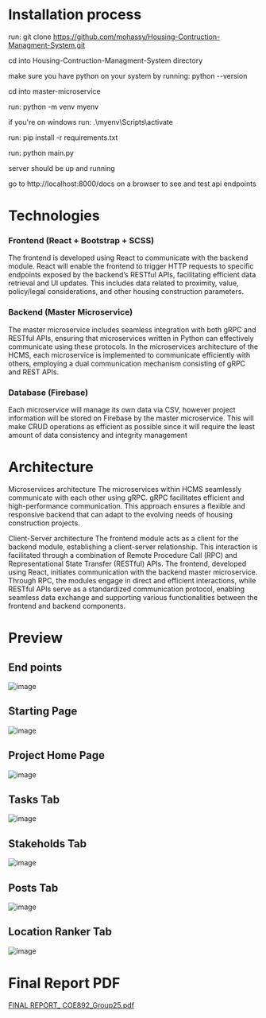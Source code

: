 # Installation process
run: git clone https://github.com/mohassy/Housing-Contruction-Managment-System.git

cd into Housing-Contruction-Managment-System directory

make sure you have python on your system by running: python --version

cd into master-microservice

run: python -m venv myenv

if you're on windows run: .\myenv\Scripts\activate

run: pip install -r requirements.txt

run: python main.py

server should be up and running

go to http://localhost:8000/docs on a browser to see and test api endpoints

# Technologies
### Frontend (React + Bootstrap + SCSS)
The frontend is developed using React to communicate with the backend 
module. React will enable the frontend to trigger HTTP requests to specific endpoints exposed by the backend’s RESTful APIs, facilitating efficient data retrieval and UI updates. This includes data related to proximity, value, policy/legal considerations, and other housing construction parameters.  

### Backend (Master Microservice)
The master microservice includes seamless integration with both gRPC and RESTful APIs, ensuring that microservices written in Python can effectively communicate using these protocols. In the microservices architecture of the HCMS, each microservice is implemented to communicate efficiently with others, employing a dual communication mechanism consisting of gRPC and REST APIs. 

### Database (Firebase) 
Each microservice will manage its own data via CSV, however project information will be stored on Firebase by the master microservice. This will make CRUD operations as efficient as possible since it will require the least amount of data consistency and integrity management

# Architecture
Microservices architecture
	The microservices within HCMS seamlessly communicate with each other using gRPC. gRPC facilitates efficient and high-performance communication. This approach ensures a flexible and responsive backend that can adapt to the evolving needs of housing construction projects.

Client-Server architecture
  The frontend module acts as a client for the backend module, establishing a client-server relationship. This interaction is facilitated through a combination of Remote Procedure Call (RPC) and Representational State Transfer (RESTful) APIs. The frontend, developed using React, initiates communication with the backend master microservice. Through RPC, the modules engage in direct and efficient interactions, while RESTful APIs serve as a standardized communication protocol, enabling seamless data exchange and supporting various functionalities between the frontend and backend components. 


# Preview
## End points
![image](https://github.com/mohassy/Housing-Contruction-Managment-System/assets/118586460/3d4b6b1b-be1f-4a41-a55a-f58b3510cb1d)

## Starting Page
![image](https://github.com/mohassy/Housing-Contruction-Managment-System/assets/118586460/9e9fb27b-82ea-459a-ab2e-ec848dcd6ae3)

## Project Home Page
![image](https://github.com/mohassy/Housing-Contruction-Managment-System/assets/118586460/33d4b218-cbec-4b52-96bd-9d302c5bbbca)

## Tasks Tab
![image](https://github.com/mohassy/Housing-Contruction-Managment-System/assets/118586460/2d9c6406-705d-4681-a352-70fd25594c27)

## Stakeholds Tab
![image](https://github.com/mohassy/Housing-Contruction-Managment-System/assets/118586460/90b3d2ee-1647-4a89-ae9c-d202cae22ebd)

## Posts Tab
![image](https://github.com/mohassy/Housing-Contruction-Managment-System/assets/118586460/c705ed00-128c-4a0f-a7b8-d7dac7581a67)

## Location Ranker Tab
![image](https://github.com/mohassy/Housing-Contruction-Managment-System/assets/118586460/0a87f7d8-2db3-4a2d-989f-6773f9a3c022)


# Final Report PDF
[FINAL REPORT_ COE892_Group25.pdf](https://github.com/mohassy/Housing-Contruction-Managment-System/files/15225560/FINAL.REPORT_.COE892_Group25.pdf)

